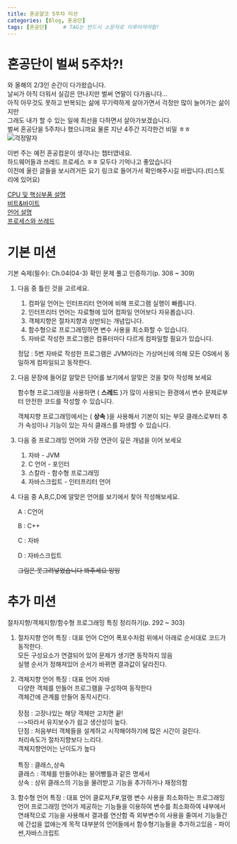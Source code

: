 ```yaml
---
title: 혼공얄코 5주차 미션
categories: [Blog, 혼공단]
tags: [혼공단]		# TAG는 반드시 소문자로 이루어져야함!
---
```

# 혼공단이 벌써 5주차?! 

와 올해의 2/3인 순간이 다가왔습니다.<br>
날씨가 아직 더워서 실감은 안나지만 벌써 연말이 다가옴니다...<br>
아직 아무것도 못하고 반복되는 삶에 무기력하게 살아가면서 걱정만 많이 늘어가는 삶이지만<br>
그래도 내가 할 수 있는 일에 최선을 다하면서 살아가보겠습니다.<br>
벌써 혼공단을 5주차나 했으니까요 물론 지난 4주간 지각한건 비밀 ㅎㅎ<br>
![걱정말자](https://i.ibb.co/jVwXLXH/image.jpg)

이번 주는 예전 혼공컴운이 생각나는 챕터였네요.<br>
하드웨어들과 쓰레드 프로세스 ㅎㅎ 모두다 기억나고 좋았습니다<br>
이전에 올린 글들을 보시려거든 요기 링크로 들어가서 확인해주시길 바랍니다.(티스토리에 있어요)<br>

[CPU 및 핵심부품 설명](https://hotsan-engineering.tistory.com/8)<br>
[비트&바이트](https://hotsan-engineering.tistory.com/10)<br>
[언어 설명](https://hotsan-engineering.tistory.com/13)<br>
[프로세스와 쓰레드](https://hotsan-engineering.tistory.com/36)<br>


# 기본 미션

기본 숙제(필수): Ch.04(04-3) 확인 문제 풀고 인증하기(p. 308 ~ 309)

1. 다음 중 틀린 것을 고르세요.
    1. 컴파일 언어는 인터프리터 언어에 비해 프로그램 실행이 빠릅니다.
    2. 인터프리터 언어는 자료형에 있어 컴파일 언어보다 자유롭습니다.
    3. 객체지향은 절차지향과 상반되는 개념입니다.
    4. 함수형으로 프로그래밍하면 변수 사용을 최소화할 수 있습니다.
    5. 자바로 작성한 프로그램은 컴퓨터마다 다르게 컴파일할 필요가 있습니다.
    
    정답 :  5번  자바로 작성한 프로그램은 JVM이라는 가상머신에 의해 모든 OS에서 동일하게 컴파일되고 동작한다.
    
2. 다음 문장에 들어갈 알맞은 단어를 보기에서 알맞은 것을 찾아 작성해 보세요
    
    함수형 프로그래밍을 사용하면 (  **스레드**  )가 많이 사용되는 환경에서 변수 문제로부터 안전한 코드를 작성할 수 있습니다.
    
    객체지향 프로그래밍에서는 (  **상속**  )을 사용해서 기본이 되는 부모 클래스로부터 추가 속성이나 기능이 있는 자식 클래스를 파생할 수 있습니다.
    

1. 다음 중 프로그래밍 언어와 가장 연관이 깊은 개념을 이어 보세요
    1. 자바 - JVM
    2. C 언어 - 포인터
    3. 스칼라 - 함수형 프로그래밍
    4. 자바스크립트 - 인터프리터 언어

1. 다음 중 A,B,C,D에 알맞은 언어를 보기에서 찾아 작성해보세요.
    
    A : C언어 
    
    B :  C++
    
    C : 자바
    
    D : 자바스크립트

    ~~그림은 못그려넣었습니다 봐주세요 잉잉~~<br>
    

# 추가 미션

절차지향/객체지향/함수형 프로그래밍 특징 정리하기(p. 292 ~ 303)

1. 절차지향 언어 특징 : 대표 언어 C언어
   폭포수처럼 위에서 아래로 순서대로 코드가 동작한다.<br>
   모든 구성요소가 연결되어 있어 문제가 생기면 동작하지 않음<br>
   실행 순서가 정해져있어 순서가 바뀌면 결과값이 달라진다.<br>

2. 객체지향 언어 특징 : 대표 언어 자바<br>
   다양한 객체를 만들어 프로그램을 구성하여 동작한다<br>
   객체간에 관계를 만들어 동작시킨다.<br><br>
    장점 : 고장나있는 해당 객체만 고치면 끝!<br>
            -->따라서 유지보수가 쉽고 생산성이 높다.<br>
    단점 : 처음부터 객체들을 설계하고 시작해야하기에 많은 시간이 걸린다.<br>
          처리속도가 절차지향보다 느리다.<br>
          객체지향언어는 난이도가 높다<br><br>
    특징 : 클래스,상속<br>
    클래스 : 객체를 만들어내는 붕어빵틀과 같은 명세서<br>
    상속 : 상위 클래스의 기능을 물려받고 기능을 추가하거나 재정의함<br>
    

3. 함수형 언어 특징 : 대표 언어 클로저,F#,얼랭
   변수 사용을 최소화하는 프로그래밍 언어
   프로그래밍 언어가 제공하는 기능들을 이용하여 변수를 최소화하여 내부에서 연쇄적으로 기능을 사용해서 결과를 연산함
   즉 외부변수의 사용을 줄여서 기능들간에 간섭을 없애는게 목적
   대부분의 언어들에서 함수형기능들을 추가하고있음 - 파이썬,자바스크립트
